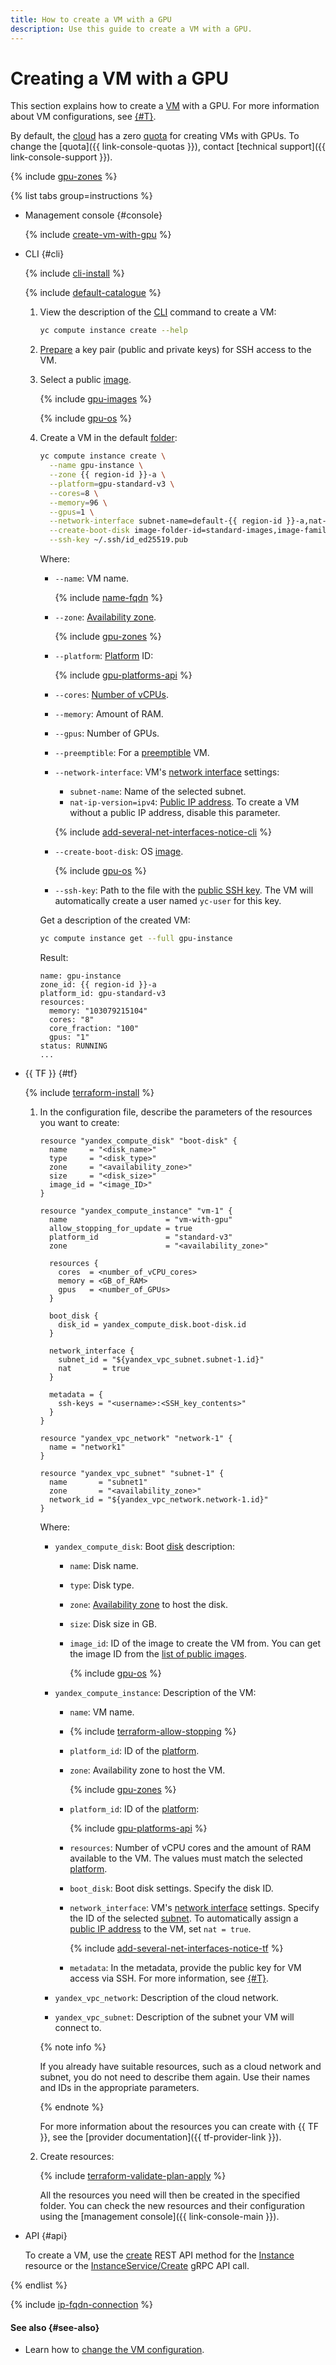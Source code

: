 ```yaml
---
title: How to create a VM with a GPU
description: Use this guide to create a VM with a GPU.
---
```


# Creating a VM with a GPU


This section explains how to create a [VM](../../concepts/vm.md) with a GPU. For more information about VM configurations, see [{#T}](../../concepts/gpus.md).

By default, the [cloud](../../../resource-manager/concepts/resources-hierarchy.md#cloud) has a zero [quota](../../concepts/limits.md#quotas) for creating VMs with GPUs. To change the [quota]({{ link-console-quotas }}), contact [technical support]({{ link-console-support }}).

{% include [gpu-zones](../../../_includes/compute/gpu-zones.md) %}

{% list tabs group=instructions %}

- Management console {#console}


   {% include [create-vm-with-gpu](../../../_includes/compute/create/create-vm-with-gpu-console.md) %}

- CLI {#cli}

   {% include [cli-install](../../../_includes/cli-install.md) %}

   {% include [default-catalogue](../../../_includes/default-catalogue.md) %}

   1. View the description of the [CLI](../../../cli/) command to create a VM:

      ```bash
      yc compute instance create --help
      ```

   1. [Prepare](../vm-connect/ssh.md#creating-ssh-keys) a key pair (public and private keys) for SSH access to the VM.
   1. Select a public [image](../images-with-pre-installed-software/get-list.md).

      {% include [gpu-images](../../../_includes/gpu-images.md) %}

      {% include [gpu-os](../../../_includes/compute/gpu-os.md) %}

   1. Create a VM in the default [folder](../../../resource-manager/concepts/resources-hierarchy.md#folder):

      ```bash
      yc compute instance create \
        --name gpu-instance \
        --zone {{ region-id }}-a \
        --platform=gpu-standard-v3 \
        --cores=8 \
        --memory=96 \
        --gpus=1 \
        --network-interface subnet-name=default-{{ region-id }}-a,nat-ip-version=ipv4 \
        --create-boot-disk image-folder-id=standard-images,image-family=ubuntu-1604-lts-gpu \
        --ssh-key ~/.ssh/id_ed25519.pub
      ```

      Where:
      * `--name`: VM name.

         {% include [name-fqdn](../../../_includes/compute/name-fqdn.md) %}

      * `--zone`: [Availability zone](../../../overview/concepts/geo-scope.md).

         {% include [gpu-zones](../../../_includes/compute/gpu-zones.md) %}

      * `--platform`: [Platform](../../concepts/vm-platforms.md) ID:

         {% include [gpu-platforms-api](../../../_includes/compute/gpu-platforms-api.md) %}

      * `--cores`: [Number of vCPUs](../../concepts/gpus.md).
      * `--memory`: Amount of RAM.
      * `--gpus`: Number of GPUs.
      * `--preemptible`: For a [preemptible](../../concepts/preemptible-vm.md) VM.
      * `--network-interface`: VM's [network interface](../../concepts/network.md) settings:
         * `subnet-name`: Name of the selected subnet.
         * `nat-ip-version=ipv4`: [Public IP address](../../../vpc/concepts/address.md#public-addresses). To create a VM without a public IP address, disable this parameter.

         {% include [add-several-net-interfaces-notice-cli](../../../_includes/compute/add-several-net-interfaces-notice-cli.md) %}

      * `--create-boot-disk`: OS [image](../images-with-pre-installed-software/get-list.md).

         {% include [gpu-os](../../../_includes/compute/gpu-os.md) %}

      * `--ssh-key`: Path to the file with the [public SSH key](../vm-connect/ssh.md#creating-ssh-keys). The VM will automatically create a user named `yc-user` for this key.

      Get a description of the created VM:

      ```bash
      yc compute instance get --full gpu-instance
      ```

      Result:

      ```text
      name: gpu-instance
      zone_id: {{ region-id }}-a
      platform_id: gpu-standard-v3
      resources:
        memory: "103079215104"
        cores: "8"
        core_fraction: "100"
        gpus: "1"
      status: RUNNING
      ...
      ```

- {{ TF }} {#tf}

   {% include [terraform-install](../../../_includes/terraform-install.md) %}

   1. In the configuration file, describe the parameters of the resources you want to create:

      ```hcl
      resource "yandex_compute_disk" "boot-disk" {
        name     = "<disk_name>"
        type     = "<disk_type>"
        zone     = "<availability_zone>"
        size     = "<disk_size>"
        image_id = "<image_ID>"
      }

      resource "yandex_compute_instance" "vm-1" {
        name                      = "vm-with-gpu"
        allow_stopping_for_update = true
        platform_id               = "standard-v3"
        zone                      = "<availability_zone>"

        resources {
          cores  = <number_of_vCPU_cores>
          memory = <GB_of_RAM>
          gpus   = <number_of_GPUs>
        }

        boot_disk {
          disk_id = yandex_compute_disk.boot-disk.id
        }

        network_interface {
          subnet_id = "${yandex_vpc_subnet.subnet-1.id}"
          nat       = true
        }

        metadata = {
          ssh-keys = "<username>:<SSH_key_contents>"
        }
      }

      resource "yandex_vpc_network" "network-1" {
        name = "network1"
      }

      resource "yandex_vpc_subnet" "subnet-1" {
        name       = "subnet1"
        zone       = "<availability_zone>"
        network_id = "${yandex_vpc_network.network-1.id}"
      }
      ```

      Where:

      * `yandex_compute_disk`: Boot [disk](../../concepts/disk.md) description:
         * `name`: Disk name.
         * `type`: Disk type.
         * `zone`: [Availability zone](../../../overview/concepts/geo-scope.md) to host the disk.
         * `size`: Disk size in GB.
         * `image_id`: ID of the image to create the VM from. You can get the image ID from the [list of public images](../images-with-pre-installed-software/get-list.md).

            {% include [gpu-os](../../../_includes/compute/gpu-os.md) %}

      * `yandex_compute_instance`: Description of the VM:
         * `name`: VM name.
         * {% include [terraform-allow-stopping](../../../_includes/compute/terraform-allow-stopping.md) %}
         * `platform_id`: ID of the [platform](../../concepts/vm-platforms.md).
         * `zone`: Availability zone to host the VM.

            {% include [gpu-zones](../../../_includes/compute/gpu-zones.md) %}

         * `platform_id`: ID of the [platform](../../concepts/vm-platforms.md):

            {% include [gpu-platforms-api](../../../_includes/compute/gpu-platforms-api.md) %}

         * `resources`: Number of vCPU cores and the amount of RAM available to the VM. The values must match the selected [platform](../../concepts/vm-platforms.md).
         * `boot_disk`: Boot disk settings. Specify the disk ID.
         * `network_interface`: VM's [network interface](../../concepts/network.md) settings. Specify the ID of the selected [subnet](../../../vpc/concepts/network.md#subnet). To automatically assign a [public IP address](../../../vpc/concepts/address.md#public-addresses) to the VM, set `nat = true`.

            {% include [add-several-net-interfaces-notice-tf](../../../_includes/compute/add-several-net-interfaces-notice-tf.md) %}

         * `metadata`: In the metadata, provide the public key for VM access via SSH. For more information, see [{#T}](../../concepts/vm-metadata.md).
      * `yandex_vpc_network`: Description of the cloud network.
      * `yandex_vpc_subnet`: Description of the subnet your VM will connect to.

      {% note info %}

      If you already have suitable resources, such as a cloud network and subnet, you do not need to describe them again. Use their names and IDs in the appropriate parameters.

      {% endnote %}

      For more information about the resources you can create with {{ TF }}, see the [provider documentation]({{ tf-provider-link }}).
   1. Create resources:

      {% include [terraform-validate-plan-apply](../../../_tutorials/_tutorials_includes/terraform-validate-plan-apply.md) %}

      All the resources you need will then be created in the specified folder. You can check the new resources and their configuration using the [management console]({{ link-console-main }}).

- API {#api}

   To create a VM, use the [create](../../api-ref/Instance/create.md) REST API method for the [Instance](../../api-ref/Instance/) resource or the [InstanceService/Create](../../api-ref/grpc/Instance/create.md) gRPC API call.

{% endlist %}

{% include [ip-fqdn-connection](../../../_includes/ip-fqdn-connection.md) %}

#### See also {#see-also}

* Learn how to [change the VM configuration](../vm-control/vm-update-resources.md).